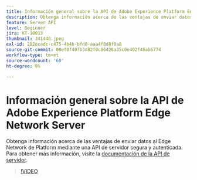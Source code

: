 ```yaml
---
title: Información general sobre la API de Adobe Experience Platform Edge Network Server
description: Obtenga información acerca de las ventajas de enviar datos al Edge Network de Platform mediante una API de servidor segura y autenticada.
feature: Server API
level: Beginner
jira: KT-10013
thumbnail: 341448.jpeg
exl-id: 282ecadc-c475-4b4b-bfd0-aaa4f8d8f0a8
source-git-commit: 00ef0f40fb3d82f0c06428a35c0e402f46ab6774
workflow-type: tm+mt
source-wordcount: '60'
ht-degree: 0%

---
```


# Información general sobre la API de Adobe Experience Platform Edge Network Server

Obtenga información acerca de las ventajas de enviar datos al Edge Network de Platform mediante una API de servidor segura y autenticada. Para obtener más información, visite la [documentación de la API de servidor](https://experienceleague.adobe.com/docs/experience-platform/edge-network-server-api/overview.html).

>[!VIDEO](https://video.tv.adobe.com/v/341448?learn=on)
